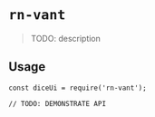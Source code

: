# `rn-vant`

> TODO: description

## Usage

```
const diceUi = require('rn-vant');

// TODO: DEMONSTRATE API
```

